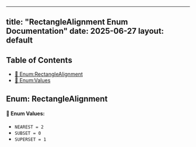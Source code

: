 <!-- Formatted by A³BS formatter.py -->
<!-- Generated by A³BS document.py -->
---
title: "RectangleAlignment Enum Documentation"
date: 2025-06-27
layout: default
---

## Table of Contents
- [🔧 Enum:RectangleAlignment](#enum-rectanglealignment)
- [🔧 Enum:Values](#enum-values)
## Enum: RectangleAlignment
#### 📝 Enum Values:
<a name="enum-values"></a>
  - `NEAREST = 2`
  - `SUBSET = 0`
  - `SUPERSET = 1`
